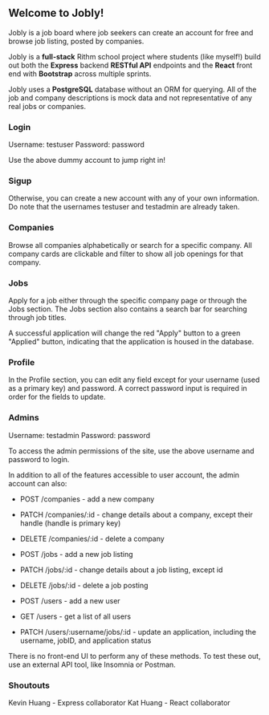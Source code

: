 ## Welcome to Jobly!

Jobly is a job board where job seekers can create an account for free and browse job listing, posted by companies.

Jobly is a **full-stack** Rithm school project where students (like myself!) build out both the **Express** backend **RESTful API** endpoints and the **React** front end with **Bootstrap** across multiple sprints. 

Jobly uses a **PostgreSQL** database without an ORM for querying. All of the job and company descriptions is mock data and not representative of any real jobs or companies.

### Login

Username: testuser
Password: password

Use the above dummy account to jump right in! 

### Sigup

Otherwise, you can create a new account with any of your own information. Do note that the usernames testuser and testadmin are already taken.

### Companies

Browse all companies alphabetically or search for a specific company. All company cards are clickable and filter to show all job openings for that company.

### Jobs

Apply for a job either through the specific company page or through the Jobs section. The Jobs section also contains a search bar for searching through job titles.

A successful application will change the red "Apply" button to a green "Applied" button, indicating that the application is housed in the database.

### Profile

In the Profile section, you can edit any field except for your username (used as a primary key) and password. A correct password input is required in order for the fields to update.

### Admins

Username: testadmin
Password: password

To access the admin permissions of the site, use the above username and password to login.

In addition to all of the features accessible to user account, the admin account can also:

* POST /companies - add a new company
* PATCH /companies/:id - change details about a company, except their handle (handle is primary key)
* DELETE /companies/:id - delete a company

* POST /jobs - add a new job listing
* PATCH /jobs/:id - change details about a job listing, except id
* DELETE /jobs/:id - delete a job posting

* POST /users - add a new user
* GET /users - get a list of all users
* PATCH /users/:username/jobs/:id - update an application, including the username, jobID, and application status

There is no front-end UI to perform any of these methods. To test these out, use an external API tool, like Insomnia or Postman.


### Shoutouts

Kevin Huang - Express collaborator
Kat Huang - React collaborator